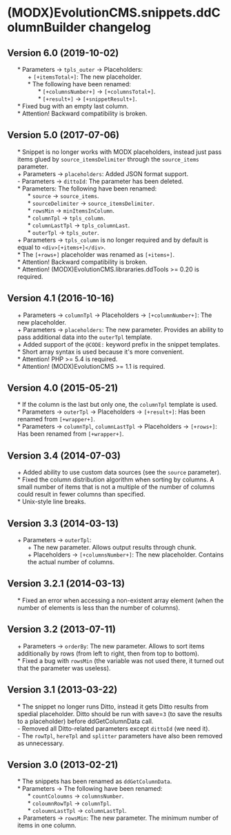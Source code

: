 # (MODX)EvolutionCMS.snippets.ddColumnBuilder changelog


## Version 6.0 (2019-10-02)
* \* Parameters → `tpls_outer` → Placeholders:
	* \+ `[+itemsTotal+]`: The new placeholder.
	* \* The following have been renamed:
		* \* `[+columnsNumber+]` → `[+columnsTotal+]`.
		* \* `[+result+]` → `[+snippetResult+]`.
* \* Fixed bug with an empty last column.
* \* Attention! Backward compatibility is broken.


## Version 5.0 (2017-07-06)
* \* Snippet is no longer works with MODX placeholders, instead just pass items glued by `source_itemsDelimiter` through the `source_items` parameter.
* \+ Parameters → `placeholders`: Added JSON format support.
* \- Parameters → `dittoId`: The parameter has been deleted.
* \* Parameters: The following have been renamed:
	* \* `source` → `source_items`.
	* \* `sourceDelimiter` → `source_itemsDelimiter`.
	* \* `rowsMin` → `minItemsInColumn`.
	* \* `columnTpl` → `tpls_column`.
	* \* `columnLastTpl` → `tpls_columnLast`.
	* \* `outerTpl` → `tpls_outer`.
* \+ Parameters → `tpls_column` is no longer required and by default is equal to `<div>[+items+]</div>`.
* \* The `[+rows+]` placeholder was renamed as `[+items+]`.
* \* Attention! Backward compatibility is broken.
* \* Attention! (MODX)EvolutionCMS.librararies.ddTools >= 0.20 is required.


## Version 4.1 (2016-10-16)
* \+ Parameters → `columnTpl` → Placeholders → `[+columnNumber+]`: The new placeholder.
* \+ Parameters → `placeholders`: The new parameter. Provides an ability to pass additional data into the `outerTpl` template.
* \+ Added support of the `@CODE:` keyword prefix in the snippet templates.
* \* Short array syntax is used because it's more convenient.
* \* Attention! PHP >= 5.4 is required.
* \* Attention! (MODX)EvolutionCMS >= 1.1 is required.


## Version 4.0 (2015-05-21)
* \* If the column is the last but only one, the `columnTpl` template is used.
* \* Parameters → `outerTpl` → Placeholders → `[+result+]`: Has been renamed from `[+wrapper+]`.
* \* Parameters → `columnTpl`, `columnLastTpl` → Placeholders → `[+rows+]`: Has been renamed from `[+wrapper+]`.


## Version 3.4 (2014-07-03)
* \+ Added ability to use custom data sources (see the `source` parameter).
* \* Fixed the column distribution algorithm when sorting by columns. A small number of items that is not a multiple of the number of columns could result in fewer columns than specified.
* \* Unix-style line breaks.


## Version 3.3 (2014-03-13)
* \+ Parameters → `outerTpl`:
	* \+ The new parameter. Allows output results through chunk.
	* \+ Placeholders → `[+columnsNumber+]`: The new placeholder. Contains the actual number of columns.


## Version 3.2.1 (2014-03-13)
* \* Fixed an error when accessing a non-existent array element (when the number of elements is less than the number of columns).


## Version 3.2 (2013-07-11)
* \+ Parameters → `orderBy`: The new parameter. Allows to sort items additionally by rows (from left to right, then from top to bottom).
* \* Fixed a bug with `rowsMin` (the variable was not used there, it turned out that the parameter was useless).


## Version 3.1 (2013-03-22)
* \* The snippet no longer runs Ditto, instead it gets Ditto results from spedial placeholder. Ditto should be run with save=`3` (to save the results to a placeholder) before ddGetColumnData call.
* \- Removed all Ditto-related parameters except `dittoId` (we need it).
* \- The `rowTpl`, `hereTpl` and `splitter` parameters have also been removed as unnecessary.


## Version 3.0 (2013-02-21)
* \* The snippets has been renamed as `ddGetColumnData`.
* \* Parameters → The following have been renamed:
	* \* `countColoumns` → `columnsNumber`.
	* \* `coloumnRowTpl` → `columnTpl`.
	* \* `coloumnLastTpl` → `columnLastTpl`.
* \+ Parameters → `rowsMin`: The new parameter. The minimum number of items in one column.


<link rel="stylesheet" type="text/css" href="https://raw.githack.com/DivanDesign/CSS.ddMarkdown/master/style.min.css" />
<style>ul{list-style:none;}</style>